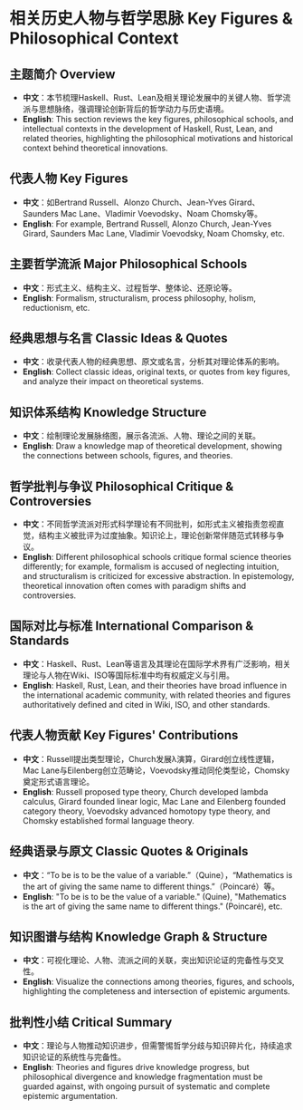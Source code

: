 # 相关历史人物与哲学思脉 Key Figures & Philosophical Context

## 主题简介 Overview

- **中文**：本节梳理Haskell、Rust、Lean及相关理论发展中的关键人物、哲学流派与思想脉络，强调理论创新背后的哲学动力与历史语境。
- **English**: This section reviews the key figures, philosophical schools, and intellectual contexts in the development of Haskell, Rust, Lean, and related theories, highlighting the philosophical motivations and historical context behind theoretical innovations.

## 代表人物 Key Figures

- **中文**：如Bertrand Russell、Alonzo Church、Jean-Yves Girard、Saunders Mac Lane、Vladimir Voevodsky、Noam Chomsky等。
- **English**: For example, Bertrand Russell, Alonzo Church, Jean-Yves Girard, Saunders Mac Lane, Vladimir Voevodsky, Noam Chomsky, etc.

## 主要哲学流派 Major Philosophical Schools

- **中文**：形式主义、结构主义、过程哲学、整体论、还原论等。
- **English**: Formalism, structuralism, process philosophy, holism, reductionism, etc.

## 经典思想与名言 Classic Ideas & Quotes

- **中文**：收录代表人物的经典思想、原文或名言，分析其对理论体系的影响。
- **English**: Collect classic ideas, original texts, or quotes from key figures, and analyze their impact on theoretical systems.

## 知识体系结构 Knowledge Structure

- **中文**：绘制理论发展脉络图，展示各流派、人物、理论之间的关联。
- **English**: Draw a knowledge map of theoretical development, showing the connections between schools, figures, and theories.

## 哲学批判与争议 Philosophical Critique & Controversies

- **中文**：不同哲学流派对形式科学理论有不同批判，如形式主义被指责忽视直觉，结构主义被批评为过度抽象。知识论上，理论创新常伴随范式转移与争议。
- **English**: Different philosophical schools critique formal science theories differently; for example, formalism is accused of neglecting intuition, and structuralism is criticized for excessive abstraction. In epistemology, theoretical innovation often comes with paradigm shifts and controversies.

## 国际对比与标准 International Comparison & Standards

- **中文**：Haskell、Rust、Lean等语言及其理论在国际学术界有广泛影响，相关理论与人物在Wiki、ISO等国际标准中均有权威定义与引用。
- **English**: Haskell, Rust, Lean, and their theories have broad influence in the international academic community, with related theories and figures authoritatively defined and cited in Wiki, ISO, and other standards.

## 代表人物贡献 Key Figures' Contributions

- **中文**：Russell提出类型理论，Church发展λ演算，Girard创立线性逻辑，Mac Lane与Eilenberg创立范畴论，Voevodsky推动同伦类型论，Chomsky奠定形式语言理论。
- **English**: Russell proposed type theory, Church developed lambda calculus, Girard founded linear logic, Mac Lane and Eilenberg founded category theory, Voevodsky advanced homotopy type theory, and Chomsky established formal language theory.

## 经典语录与原文 Classic Quotes & Originals

- **中文**：“To be is to be the value of a variable.”（Quine），“Mathematics is the art of giving the same name to different things.”（Poincaré）等。
- **English**: "To be is to be the value of a variable." (Quine), "Mathematics is the art of giving the same name to different things." (Poincaré), etc.

## 知识图谱与结构 Knowledge Graph & Structure

- **中文**：可视化理论、人物、流派之间的关联，突出知识论证的完备性与交叉性。
- **English**: Visualize the connections among theories, figures, and schools, highlighting the completeness and intersection of epistemic arguments.

## 批判性小结 Critical Summary

- **中文**：理论与人物推动知识进步，但需警惕哲学分歧与知识碎片化，持续追求知识论证的系统性与完备性。
- **English**: Theories and figures drive knowledge progress, but philosophical divergence and knowledge fragmentation must be guarded against, with ongoing pursuit of systematic and complete epistemic argumentation.
